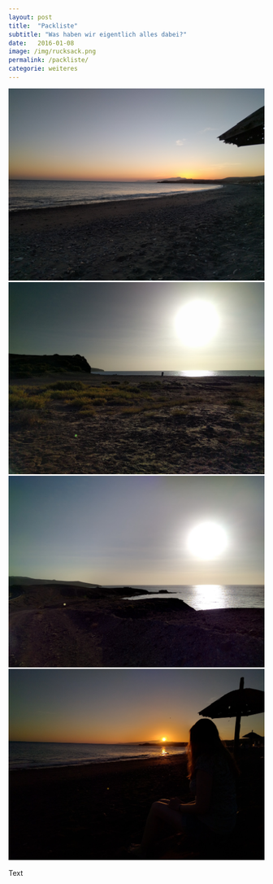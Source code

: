 ```yaml
---
layout: post
title:  "Packliste"
subtitle: "Was haben wir eigentlich alles dabei?"
date:   2016-01-08
image: /img/rucksack.png
permalink: /packliste/
categorie: weiteres
---
```




<div class="container-gallery">
<div><img src="/img/fuerte-5.jpg" alt></div>
<div><img src="/img/fuerte-3.jpg" alt></div>
<div><img src="/img/fuerte-2.jpg" alt></div>
<div><img src="/img/fuerte-4.jpg" alt></div>
</div>

Text
